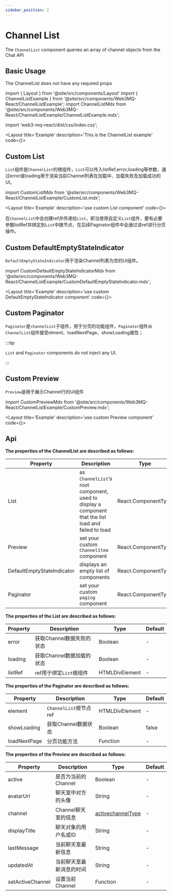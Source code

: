 ```yaml
---
sidebar_position: 2
---
```

# Channel List

The `ChannelList` component queries an array of channel objects from the Chat API

## Basic Usage

The ChannelList does not have any required props

import { Layout } from '@site/src/components/Layout'
import { ChannelListExample } from '@site/src/components/Web3MQ-React/ChannelListExample';
import ChannelListMdx from '@site/src/components/Web3MQ-React/ChannelListExample/ChannelListExample.mdx';

import 'web3-mq-react/dist/css/index.css';

<Layout
title='Example'
description='This is the ChannelList example'
code={<ChannelListMdx />}>
<ChannelListExample />
</Layout>

## Custom List
`List`组件是`ChannelList`的根组件，`List`可以传入listRef,error,loading等参数，通过error或loading用于渲染当前Channel列表在加载中、加载失败及加载成功的UI。

import CustomListMdx from '@site/src/components/Web3MQ-React/ChannelListExample/CustomList.mdx';

<Layout
title='Example'
description='use custom List component'
code={<CustomListMdx />}>
<ChannelListExample type='List' />
</Layout>

在`ChannelList`中会创建ref并传递给`List`，即当使用自定义`List`组件，要有必要参数listRef并绑定到`List`中跟节点，在后续Paginator组件中会通过该ref进行分页操作。

## Custom DefaultEmptyStateIndicator
`DefaultEmptyStateIndicator`用于渲染Channel列表为空的UI组件。

import CustomDefaultEmptyStateIndicatorMdx from '@site/src/components/Web3MQ-React/ChannelListExample/CustomDefaultEmptyStateIndicator.mdx';

<Layout
title='Example'
description='use custom DefaultEmptyStateIndicator component'
code={<CustomDefaultEmptyStateIndicatorMdx />}>
<ChannelListExample type='DefaultEmptyStateIndicator' />
</Layout>

## Custom Paginator
`Paginator`是`channelList`子组件，用于分页的功能组件，`Paginator`组件从`ChannelList`组件接受elment、loadNextPage、showLoading属性；

:::tip

`List` and `Paginator` components do not inject any UI.

:::

## Custom Preview
`Preview`是用于展示Channel行的UI组件

import CustomPreviewMdx from '@site/src/components/Web3MQ-React/ChannelListExample/CustomPreview.mdx';

<Layout
title='Example'
description='use custom Preview component'
code={<CustomPreviewMdx />}>
<ChannelListExample type='Preview' />
</Layout>

## Api

**The properties of the ChannelList are described as follows:**

| Property | Description                               | Type                                      | Default |
| -------- | ----------------------------------------- | ----------------------------------------- | ------- |
| List     | as `ChannelList`‘s root component, used to display a component that the list load and failed to load | React.ComponentType |   -     |
| Preview                    | set your custom `ChannelItem` component | React.ComponentType       |   -     |
| DefaultEmptyStateIndicator | displays an empty list of components    | React.ComponentType       |   -     |
| Paginator                  | set your custom `paging` component      | React.ComponentType       |   -     |

**The properties of the List are described as follows:**

| Property | Description            | Type           | Default |
| -------- | ---------------------- | -------------- | ------- |
| error    | 获取Channel数据失败的状态 | Boolean        |   -     |
| loading  | 获取Channel数据加载的状态 | Boolean        |   -     |
| listRef  | ref用于绑定`List`根组件  | HTMLDivElement |   -     |

**The properties of the Paginator are described as follows:**

| Property     | Description           | Type           | Default |
| ------------ | --------------------- | -------------- | ------- |
| element      | `ChannelList`根节点ref | HTMLDivElement |   -     |
| showLoading  | 获取Channel数据状态     | Boolean        | false   |
| loadNextPage | 分页功能方法            | Function       |   -     |

**The properties of the Preview are described as follows:**

| Property         | Description           | Type     | Default |
| ---------------- | --------------------- | -------- | ------- |
| active           | 是否为当前的Channel     | Boolean  |   -     |
| avatarUrl        | 聊天室中对方的头像       | String   |   -     |
| channel          | Channel聊天室的信息     | [activechannelType](/docs/Web3MQ-SDK/JS-SDK/types/#activechanneltype) |   -     |
| displayTitle     | 聊天对象的用户名或ID     | String   |   -     |
| lastMessage      | 当前聊天室最新信息       | String   |   -     |
| updatedAt        | 当前聊天室最新消息的时间  | String   |   -     |
| setActiveChannel | 设置当前Channel        | Function |   -     |